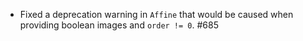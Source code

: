 * Fixed a deprecation warning in `Affine` that would
  be caused when providing boolean images and
  `order != 0`. #685
